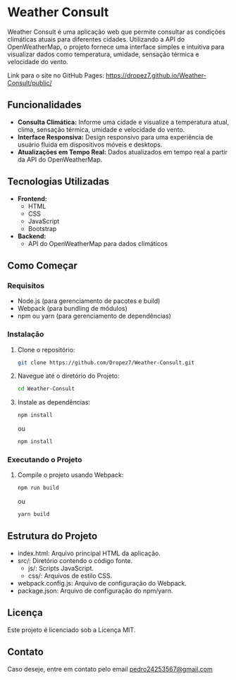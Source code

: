 # Weather Consult

Weather Consult é uma aplicação web que permite consultar as condições climáticas atuais para diferentes cidades. Utilizando a API do OpenWeatherMap, o projeto fornece uma interface simples e intuitiva para visualizar dados como temperatura, umidade, sensação térmica e velocidade do vento.

Link para o site no GitHub Pages: https://dropez7.github.io/Weather-Consult/public/
## Funcionalidades

- **Consulta Climática:** Informe uma cidade e visualize a temperatura atual, clima, sensação térmica, umidade e velocidade do vento.
- **Interface Responsiva:** Design responsivo para uma experiência de usuário fluida em dispositivos móveis e desktops.
- **Atualizações em Tempo Real:** Dados atualizados em tempo real a partir da API do OpenWeatherMap.

## Tecnologias Utilizadas

- **Frontend:**
  - HTML
  - CSS
  - JavaScript
  - Bootstrap
- **Backend:**
  - API do OpenWeatherMap para dados climáticos

## Como Começar

### Requisitos

- Node.js (para gerenciamento de pacotes e build)
- Webpack (para bundling de módulos)
- npm ou yarn (para gerenciamento de dependências)

### Instalação

1. Clone o repositório:
   ```bash
   git clone https://github.com/Dropez7/Weather-Consult.git
   ```

2. Navegue até o diretório do Projeto:
   ```bash
   cd Weather-Consult
   ```
   
3. Instale as dependências:
   ```bash
   npm install
   ```
   ou
   ```bash
   npm install
   ```
  
### Executando o Projeto

1. Compile o projeto usando Webpack:
   ```bash
   npm run build
   ```
   ou
   ```bash
   yarn build
   ```


## Estrutura do Projeto
- index.html: Arquivo principal HTML da aplicação.
- src/: Diretório contendo o código fonte.
  - js/: Scripts JavaScript.
  - css/: Arquivos de estilo CSS.
- webpack.config.js: Arquivo de configuração do Webpack.
- package.json: Arquivo de configuração do npm/yarn.

## Licença
Este projeto é licenciado sob a Licença MIT.

## Contato
Caso deseje, entre em contato pelo email pedro24253567@gmail.com
